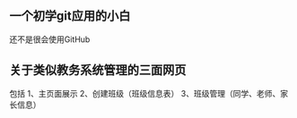 ## 一个初学git应用的小白

  还不是很会使用GitHub

## 关于类似教务系统管理的三面网页

包括
  1、主页面展示
  2、创建班级（班级信息表）
  3、班级管理（同学、老师、家长信息）

